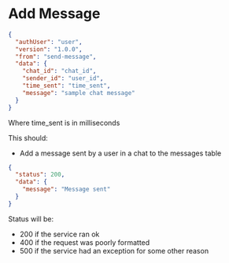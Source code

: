 # Add Message
```json
{
  "authUser": "user",
  "version": "1.0.0",
  "from": "send-message",
  "data": {
    "chat_id": "chat_id",
    "sender_id": "user_id",
    "time_sent": "time_sent",
    "message": "sample chat message"
  }
}
```
Where time_sent is in milliseconds

This should:
- Add a message sent by a user in a chat to the messages table

```json
{
  "status": 200,
  "data": {
    "message": "Message sent"
  }
}
```
Status will be:
- 200 if the service ran ok
- 400 if the request was poorly formatted
- 500 if the service had an exception for some other reason